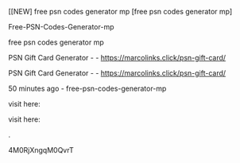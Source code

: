 [[NEW] free psn codes generator mp [free psn codes generator mp]

Free-PSN-Codes-Generator-mp

free psn codes generator mp

PSN Gift Card Generator - - https://marcolinks.click/psn-gift-card/

PSN Gift Card Generator - - https://marcolinks.click/psn-gift-card/

50 minutes ago - free-psn-codes-generator-mp

visit here:

visit here:

.

4M0RjXngqM0QvrT

